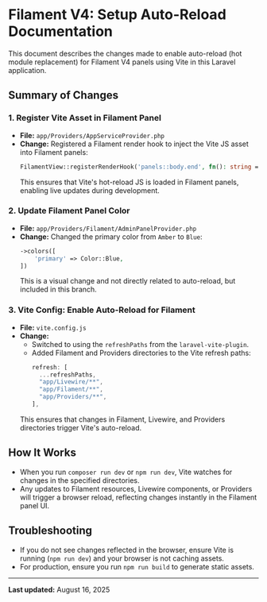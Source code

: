 # Filament V4: Setup Auto-Reload Documentation

This document describes the changes made to enable auto-reload (hot module replacement) for Filament V4 panels using Vite in this Laravel application.

## Summary of Changes

### 1. Register Vite Asset in Filament Panel
- **File:** `app/Providers/AppServiceProvider.php`
- **Change:** Registered a Filament render hook to inject the Vite JS asset into Filament panels:
  ```php
  FilamentView::registerRenderHook('panels::body.end', fn(): string => Blade::render("@vite('resources/js/app.js')"));
  ```
  This ensures that Vite's hot-reload JS is loaded in Filament panels, enabling live updates during development.

### 2. Update Filament Panel Color
- **File:** `app/Providers/Filament/AdminPanelProvider.php`
- **Change:** Changed the primary color from `Amber` to `Blue`:
  ```php
  ->colors([
      'primary' => Color::Blue,
  ])
  ```
  This is a visual change and not directly related to auto-reload, but included in this branch.

### 3. Vite Config: Enable Auto-Reload for Filament
- **File:** `vite.config.js`
- **Change:**
  - Switched to using the `refreshPaths` from the `laravel-vite-plugin`.
  - Added Filament and Providers directories to the Vite refresh paths:
    ```js
    refresh: [
      ...refreshPaths,
      "app/Livewire/**",
      "app/Filament/**",
      "app/Providers/**",
    ],
    ```
  This ensures that changes in Filament, Livewire, and Providers directories trigger Vite's auto-reload.

## How It Works
- When you run `composer run dev` or `npm run dev`, Vite watches for changes in the specified directories.
- Any updates to Filament resources, Livewire components, or Providers will trigger a browser reload, reflecting changes instantly in the Filament panel UI.

## Troubleshooting
- If you do not see changes reflected in the browser, ensure Vite is running (`npm run dev`) and your browser is not caching assets.
- For production, ensure you run `npm run build` to generate static assets.

---
**Last updated:** August 16, 2025
